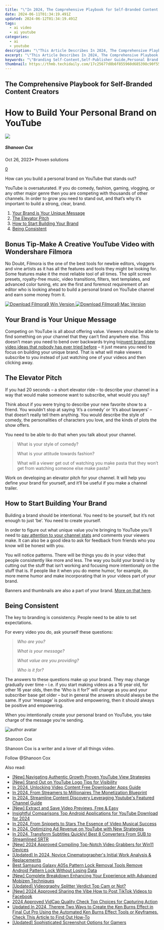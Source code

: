 ```yaml
---
title: "\"In 2024, The Comprehensive Playbook for Self-Branded Content Creators\""
date: 2024-06-11T01:34:19.491Z
updated: 2024-06-12T01:34:19.491Z
tags:
  - ai video
  - ai youtube
categories:
  - ai
  - youtube
description: "\"This Article Describes In 2024, The Comprehensive Playbook for Self-Branded Content Creators\""
excerpt: "\"This Article Describes In 2024, The Comprehensive Playbook for Self-Branded Content Creators\""
keywords: "\"Branding Self-Content,Self-Publisher Guide,Personal Brand Playbook,Creative Content Strategy,Marketing Authentic Voice,Branded Creator's Tactics,Self-Marketing Mastery\""
thumbnail: https://thmb.techidaily.com/17c25677d8b6f855960d685398c90f557dfcb8867eadfe8568f79af44cbea910.jpg
---
```


## The Comprehensive Playbook for Self-Branded Content Creators

# How to Build Your Personal Brand on YouTube

![](https://images.wondershare.com/filmora/article-images/shannon-cox.jpg)

##### Shanoon Cox

 Oct 26, 2023• Proven solutions

[0](#commentsBoxSeoTemplate)

How can you build a personal brand on YouTube that stands out?

YouTube is oversaturated. If you do comedy, fashion, gaming, vlogging, or any other major genre then you are competing with thousands of other channels. In order to grow you need to stand out, and that’s why it’s important to build a strong, clear, brand.

1. [Your Brand is Your Unique Message](#unique)
2. [The Elevator Pitch](#Elevator)
3. [How to Start Building Your Brand](#building)
4. [Being Consistent](#consistent)

## Bonus Tip-Make A Creative YouTube Video with Wondershare Filmora

No Doubt, Filmora is the one of the best tools for newbie editors, vloggers and vine artists as it has all the features and tools they might be looking for. Some features make it the most reliable tool of all times. The split screen presets, royalty-free music, video transitions, filters, text templates, and advanced color tuning, etc are the first and foremost requirement of an editor who is looking ahead to build a personal brand on YouTube channel and earn some money from it.

[![Download Filmora9 Win Version](https://images.wondershare.com/filmora/guide/download-btn-win.jpg) ](https://tools.techidaily.com/wondershare/filmora/download/) [![Download Filmora9 Mac Version](https://images.wondershare.com/filmora/guide/download-btn-mac.jpg) ](https://tools.techidaily.com/wondershare/filmora/download/)

## Your Brand is Your Unique Message

Competing on YouTube is all about offering value. Viewers should be able to find something on your channel that they can’t find anywhere else. This doesn’t mean you need to bend over backwards trying to[invent brand new video ideas that nobody has ever tried before](https://www.filmora.io/community-blog/how-to-be-original-on-youtube-289.html) – it just means you need to focus on building your unique brand. That is what will make viewers subscribe to you instead of just watching one of your videos and then clicking away.

## The Elevator Pitch

If you had 20 seconds – a short elevator ride – to describe your channel in a way that would make someone want to subscribe, what would you say?

Think about if you were trying to describe your new favorite show to a friend. You wouldn’t stop at saying ‘it’s a comedy’ or ‘it’s about lawyers’ – that doesn’t really tell them anything. You would describe the style of comedy, the personalities of characters you love, and the kinds of plots the show offers.

You need to be able to do that when you talk about your channel.

> What is your style of comedy?
>
> What is your attitude towards fashion?
>
> What will a viewer get out of watching you make pasta that they won’t get from watching someone else make pasta?

Work on developing an elevator pitch for your channel. It will help you define your brand for yourself, and it’ll be useful if you make a channel trailer.

## How to Start Building Your Brand

Building a brand should be intentional. You need to be yourself, but it’s not enough to just ‘be’. You need to create yourself.

  In order to figure out what unique value you’re bringing to YouTube you’ll need to [pay attention to your channel stats](https://www.filmora.io/community-blog/understanding-youtube-analytics-%E2%80%93-take-charge-of-your-channel%21-286.html) and comments your viewers make. It can also be a good idea to ask for feedback from friends who you know will be honest with you.

You will notice patterns. There will be things you do in your video that people consistently like more and less. The way you build your brand is by cutting out the stuff that isn’t working and focusing more intentionally on the stuff that is. If people like it when you do meme humor, for example, do more meme humor and make incorporating that in your videos part of your brand.

Banners and thumbnails are also a part of your brand. [More on that here](https://www.filmora.io/community-blog/how-to-make-youtube-banners-and-thumbnails-316.html).

## Being Consistent

The key to branding is consistency. People need to be able to set expectations.

For every video you do, ask yourself these questions:

> _Who are you?_
>
> _What is your message?_
>
> _What value are you providing?_
>
> _Who is it for?_

The answers to these questions make up your brand. They may change gradually over time – i.e. if you start making videos as a 16 year old, for other 16 year olds, then the ‘Who is it for?’ will change as you and your subscriber base get older – but in general the answers should always be the same. If your ‘message’ is positive and empowering, then it should always be positive and empowering.

When you intentionally create your personal brand on YouTube, you take charge of the message you're sending.

![author avatar](https://images.wondershare.com/filmora/article-images/shannon-cox.jpg)

Shanoon Cox

Shanoon Cox is a writer and a lover of all things video.

Follow @Shanoon Cox

<span class="atpl-alsoreadstyle">Also read:</span>
<div><ul>
<li><a href="https://youtube-help.techidaily.com/new-navigating-authentic-growth-proven-youtube-view-strategies/"><u>[New] Navigating Authentic Growth  Proven YouTube View Strategies</u></a></li>
<li><a href="https://youtube-help.techidaily.com/new-stand-out-on-youtube-logo-tips-for-visibility/"><u>[New] Stand Out on YouTube  Logo Tips for Visibility</u></a></li>
<li><a href="https://youtube-help.techidaily.com/in-2024-unlocking-video-content-free-downloader-apps-guide/"><u>In 2024, Unlocking Video Content  Free Downloader Apps Guide</u></a></li>
<li><a href="https://youtube-help.techidaily.com/in-2024-from-streamers-to-millionaires-the-monetization-blueprint/"><u>In 2024, From Streamers to Millionaires  The Monetization Blueprint</u></a></li>
<li><a href="https://youtube-help.techidaily.com/in-2024-streamline-content-discovery-leveraging-youtubes-featured-channel-guide/"><u>In 2024, Streamline Content Discovery  Leveraging Youtube's Featured Channel Guide</u></a></li>
<li><a href="https://youtube-help.techidaily.com/new-extract-and-save-video-previews-free-and-easy/"><u>[New] Extract and Save Video Previews, Free & Easy</u></a></li>
<li><a href="https://youtube-help.techidaily.com/insightful-comparisons-top-android-applications-for-youtube-download-for-2024/"><u>Insightful Comparisons  Top Android Applications for YouTube Download for 2024</u></a></li>
<li><a href="https://youtube-help.techidaily.com/in-2024-from-snippets-to-stars-the-essence-of-video-musical-success/"><u>In 2024, From Snippets to Stars  The Essence of Video Musical Success</u></a></li>
<li><a href="https://youtube-help.techidaily.com/in-2024-optimizing-ad-revenue-on-youtube-with-new-strategies/"><u>In 2024, Optimizing Ad Revenue on YouTube with New Strategies</u></a></li>
<li><a href="https://some-guidance.techidaily.com/in-2024-transform-subtitles-quickly-best-8-converters-from-sub-to-streamlined-srtr/"><u>In 2024, Transform Subtitles Quickly! Best 8 Converters From SUB to Streamlined SRTR</u></a></li>
<li><a href="https://screen-recording.techidaily.com/new-2024-approved-compiling-top-notch-video-grabbers-for-win11-devices/"><u>[New] 2024 Approved  Compiling Top-Notch Video Grabbers for Win11 Devices</u></a></li>
<li><a href="https://screen-sharing-recording.techidaily.com/updated-in-2024-novice-cinematographers-initial-work-analysis-and-replacements/"><u>[Updated] In 2024, Novice Cinematographer's Initial Work Analysis & Replacements</u></a></li>
<li><a href="https://android-unlock.techidaily.com/best-samsung-galaxy-a05s-pattern-lock-removal-tools-remove-android-pattern-lock-without-losing-data-by-drfone-android/"><u>Best Samsung Galaxy A05s Pattern Lock Removal Tools Remove Android Pattern Lock Without Losing Data</u></a></li>
<li><a href="https://screen-recording.techidaily.com/new-complete-breakdown-enhancing-your-experience-with-advanced-mobizen-techniques/"><u>[New] Complete Breakdown  Enhancing Your Experience with Advanced Mobizen Techniques</u></a></li>
<li><a href="https://screen-activity-recording.techidaily.com/updated-videography-splitter-verdict-top-cam-or-not/"><u>[Updated] Videography Splitter Verdict  Top Cam or Not?</u></a></li>
<li><a href="https://facebook-videos.techidaily.com/new-2024-approved-sharing-the-vibe-how-to-post-tiktok-videos-to-facebook/"><u>[New] 2024 Approved  Sharing the Vibe  How to Post TikTok Videos to Facebook</u></a></li>
<li><a href="https://on-screen-recording.techidaily.com/2024-approved-vidcap-quality-check-top-choices-for-capturing-action/"><u>2024 Approved  VidCap Quality Check  Top Choices for Capturing Action</u></a></li>
<li><a href="https://video-ai-editor.techidaily.com/updated-in-2024-therere-two-ways-to-create-the-ken-burns-effect-in-final-cut-pro-using-the-automated-ken-burns-effect-tools-or-keyframes-check-this-article-/"><u>Updated In 2024, Therere Two Ways to Create the Ken Burns Effect in Final Cut Pro Using the Automated Ken Burns Effect Tools or Keyframes. Check This Article to Find Out How-To</u></a></li>
<li><a href="https://on-screen-recording.techidaily.com/updated-sophisticated-screenshot-options-for-gamers/"><u>[Updated] Sophisticated Screenshot Options for Gamers</u></a></li>
</ul></div>

<ins class="adsbygoogle"
      style="display:block"
      data-ad-client="ca-pub-7571918770474297"
      data-ad-slot="8358498916"
      data-ad-format="auto"
      data-full-width-responsive="true"></ins>